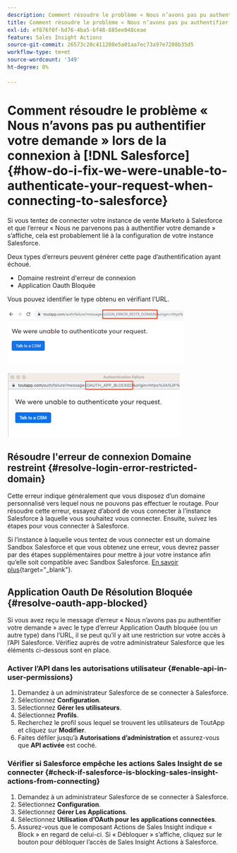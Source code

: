```yaml
---
description: Comment résoudre le problème « Nous n’avons pas pu authentifier votre demande » lors de la connexion à Salesforce - Documents Marketo - Documentation du produit
title: Comment résoudre le problème « Nous n’avons pas pu authentifier votre demande » lors de la connexion à Salesforce
exl-id: ef876f0f-bd76-4ba5-bf48-885ee048ceae
feature: Sales Insight Actions
source-git-commit: 26573c20c411208e5a01aa7ec73a97e7208b35d5
workflow-type: tm+mt
source-wordcount: '349'
ht-degree: 0%

---
```


# Comment résoudre le problème « Nous n’avons pas pu authentifier votre demande » lors de la connexion à [!DNL Salesforce] {#how-do-i-fix-we-were-unable-to-authenticate-your-request-when-connecting-to-salesforce}

Si vous tentez de connecter votre instance de vente Marketo à Salesforce et que l’erreur « Nous ne parvenons pas à authentifier votre demande » s’affiche, cela est probablement lié à la configuration de votre instance Salesforce.

Deux types d’erreurs peuvent générer cette page d’authentification ayant échoué.

* Domaine restreint d&#39;erreur de connexion
* Application Oauth Bloquée

Vous pouvez identifier le type obtenu en vérifiant l’URL.

![](assets/how-do-i-fix-we-were-unable-to-authenticate-1.png)

![](assets/how-do-i-fix-we-were-unable-to-authenticate-2.png)

## Résoudre l&#39;erreur de connexion Domaine restreint {#resolve-login-error-restricted-domain}

Cette erreur indique généralement que vous disposez d’un domaine personnalisé vers lequel nous ne pouvons pas effectuer le routage. Pour résoudre cette erreur, essayez d’abord de vous connecter à l’instance Salesforce à laquelle vous souhaitez vous connecter. Ensuite, suivez les étapes pour vous connecter à Salesforce.

Si l’instance à laquelle vous tentez de vous connecter est un domaine Sandbox Salesforce et que vous obtenez une erreur, vous devrez passer par des étapes supplémentaires pour mettre à jour votre instance afin qu’elle soit compatible avec Sandbox Salesforce. [En savoir plus](/help/marketo/product-docs/marketo-sales-insight/actions/crm/salesforce-integration/set-up-a-sales-insight-actions-sandbox.md){target="_blank"}.

## Application Oauth De Résolution Bloquée {#resolve-oauth-app-blocked}

Si vous avez reçu le message d’erreur « Nous n’avons pas pu authentifier votre demande » avec le type d’erreur Application Oauth bloquée (ou un autre type) dans l’URL, il se peut qu’il y ait une restriction sur votre accès à l’API Salesforce. Vérifiez auprès de votre administrateur Salesforce que les éléments ci-dessous sont en place.

### Activer l’API dans les autorisations utilisateur {#enable-api-in-user-permissions}

1. Demandez à un administrateur Salesforce de se connecter à Salesforce.
1. Sélectionnez **Configuration**.
1. Sélectionnez **Gérer les utilisateurs**.
1. Sélectionnez **Profils**.
1. Recherchez le profil sous lequel se trouvent les utilisateurs de ToutApp et cliquez sur **Modifier**.
1. Faites défiler jusqu’à **Autorisations d’administration** et assurez-vous que **API activée** est coché.

### Vérifier si Salesforce empêche les actions Sales Insight de se connecter {#check-if-salesforce-is-blocking-sales-insight-actions-from-connecting}

1. Demandez à un administrateur Salesforce de se connecter à Salesforce.
1. Sélectionnez **Configuration**.
1. Sélectionnez **Gérer Les Applications**.
1. Sélectionnez **Utilisation d’OAuth pour les applications connectées**.
1. Assurez-vous que le composant Actions de Sales Insight indique « Block » en regard de celui-ci. Si « Débloquer » s’affiche, cliquez sur le bouton pour débloquer l’accès de Sales Insight Actions à Salesforce.
